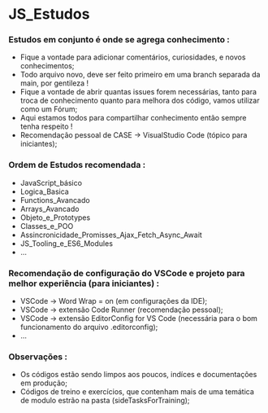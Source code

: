 # JS_Estudos
 ### Estudos em conjunto é onde se agrega conhecimento :
 - Fique a vontade para adicionar comentários, curiosidades, e novos conhecimentos;
 - Todo arquivo novo, deve ser feito primeiro em uma branch separada da main, por gentileza !
 - Fique a vontade de abrir quantas issues forem necessárias, tanto para troca de conhecimento quanto para melhora dos código, vamos utilizar como um Fórum;
 - Aqui estamos todos para compartilhar conhecimento então sempre tenha respeito !
 - Recomendação pessoal de CASE -> VisualStudio Code (tópico para iniciantes);

 ### Ordem de Estudos recomendada :
 - JavaScript_básico
 - Logica_Basica
 - Functions_Avancado
 - Arrays_Avancado
 - Objeto_e_Prototypes
 - Classes_e_POO
 - Assincronicidade_Promisses_Ajax_Fetch_Async_Await
 - JS_Tooling_e_ES6_Modules
 - ...

 ### Recomendação de configuração do VSCode e projeto para melhor experiência (para iniciantes) :
 - VSCode -> Word Wrap = on (em configurações da IDE);
 - VSCode -> extensão Code Runner (recomendação pessoal);
 - VSCode -> extensão EditorConfig for VS Code (necessária para o bom funcionamento do arquivo .editorconfig);
 - ...

### Observações :
 - Os códigos estão sendo limpos aos poucos, indíces e documentações em produção;
 - Códigos de treino e exercícios, que contenham mais de uma temática de modulo estrão na pasta (sideTasksForTraining);
